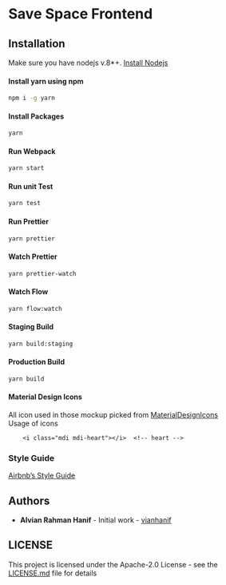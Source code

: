 # Save Space Frontend

## Installation

Make sure you have nodejs v.8*+.
[Install Nodejs](https://www.nodejs.org)

#### Install yarn using npm<br/>
```bash
npm i -g yarn
```

#### Install Packages<br/>
```bash
yarn
```

#### Run Webpack<br />
```bash
yarn start
```

#### Run unit Test<br />
```bash
yarn test
```

#### Run Prettier<br />
```bash
yarn prettier
```

#### Watch Prettier<br />
```bash
yarn prettier-watch
```

#### Watch Flow<br />
```bash
yarn flow:watch
```

#### Staging Build <br/>
```bash
yarn build:staging
```

#### Production Build <br/>
```bash
yarn build
```


#### Material Design Icons <br/>
All icon used in those mockup picked from
[MaterialDesignIcons](https://materialdesignicons.com/)<br/>
Usage of icons <br/>
```
    <i class="mdi mdi-heart"></i>  <!-- heart -->
```

### Style Guide
[Airbnb’s Style Guide](https://github.com/airbnb/javascript)

## Authors

* **Alvian Rahman Hanif** - Initial work - [vianhanif](github.com/vianhanif)

## LICENSE

This project is licensed under the Apache-2.0 License - see the [LICENSE.md](./LICENSE.md) file for details
